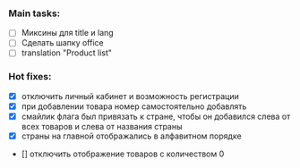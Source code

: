 ### Main tasks:
- [ ] Миксины для title и lang
- [ ] Сделать шапку office
- [ ] translation "Product list"

### Hot fixes:
- [x] отключить личный кабинет и возможность регистрации
- [x] при добавлении товара номер самостоятельно добавлять
- [x] смайлик флага был привязать к стране, чтобы он добавился слева от всех товаров и слева от названия страны
- [x] страны на главной отображались в алфавитном порядке
- [] отключить отображение товаров с количеством 0
